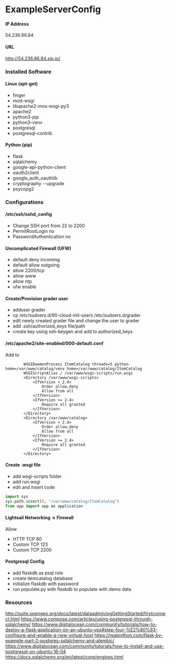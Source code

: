 # ExampleServerConfig

#### IP Address
54.236.86.84

#### URL
http://54.236.86.84.xip.io/

### Installed Software
#### Linux (apt-get)
- finger
- mod-wsgi
- libapache2-mos-wsgi-py3
- apache2
- python3-pip
- python3-venv
- postgresql
- postgresql-contrib

#### Python (pip)
- flask
- sqlalchemy
- google-api-python-client
- oauth2client
- google_auth_oauthlib
- cryptography --upgrade
- psycopg2
### Configurations
#### /etc/ssh/sshd_config
- Change SSH port from 22 to 2200
- PermitRootLogin no
- PasswordAuthentication no

#### Uncomplicated Firewall (UFW)
- default deny incoming
- default allow outgoing
- allow 2200/tcp
- allow www
- allow ntp
- ufw enable

#### Create/Provision grader user
- adduser grader
- cp /etc/sudoers.d/90-cloud-init-users /etc/sudoers.d/grader
- edit newly created grader file and change the user to grader
- add .ssh/authorized_keys file/path
- create key using ssh-keygen and add to authorized_keys

#### /etc/apache2/site-enabled/000-default.conf
Add to <VirtualHost>
```
        WSGIDaemonProcess ItemCatalog threads=5 python-home=/var/www/catalog/venv home=/var/www/catalog/ItemCatalog
        WSGIScriptAlias / /var/www/wsgi-scripts/run.wsgi
        <Directory /var/www/wsgi-scripts>
            <IfVersion < 2.4>
                Order allow,deny
                Allow from all
            </IfVersion>
            <IfVersion >= 2.4>
                Require all granted
            </IfVersion>
        </Directory>
        <Directory /var/www/catalog>
            <IfVersion < 2.4>
                Order allow,deny
                Allow from all
            </IfVersion>
            <IfVersion >= 2.4>
                Require all granted
            </IfVersion>
        </Directory>
```

#### Create .wsgi file
- add wsgi-scripts folder
- add run.wsgi
- edit and insert code
``` python
import sys
sys.path.insert(0, "/var/www/catalog/ItemCatalog")
from app import app as application
```

#### Lightsail Networking -> Firewall
Allow
- HTTP TCP 80
- Custom TCP 123
- Custom TCP 2200

#### Postgresql Config
- add flaskdb as psql role
- create itemcatalog database
- initialize flaskdb with password
- run populate.py with flaskdb to populate with demo data

### Resources
http://suite.opengeo.org/docs/latest/dataadmin/pgGettingStarted/firstconnect.html
https://www.compose.com/articles/using-postgresql-through-sqlalchemy/
https://www.digitalocean.com/community/tutorials/how-to-deploy-a-flask-application-on-an-ubuntu-vps#step-four-%E2%80%93-configure-and-enable-a-new-virtual-host
https://realpython.com/flask-by-example-part-2-postgres-sqlalchemy-and-alembic/
https://www.digitalocean.com/community/tutorials/how-to-install-and-use-postgresql-on-ubuntu-16-04
https://docs.sqlalchemy.org/en/latest/core/engines.html
